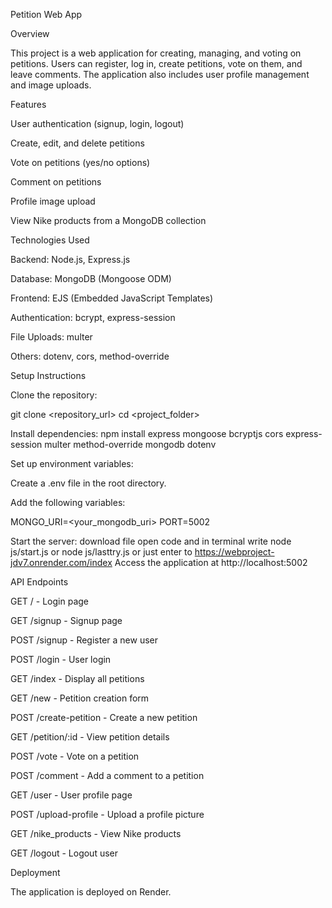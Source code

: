 Petition Web App

Overview

This project is a web application for creating, managing, and voting on petitions. Users can register, log in, create petitions, vote on them, and leave comments. The application also includes user profile management and image uploads.

Features

User authentication (signup, login, logout)

Create, edit, and delete petitions

Vote on petitions (yes/no options)

Comment on petitions

Profile image upload

View Nike products from a MongoDB collection

Technologies Used

Backend: Node.js, Express.js

Database: MongoDB (Mongoose ODM)

Frontend: EJS (Embedded JavaScript Templates)

Authentication: bcrypt, express-session

File Uploads: multer

Others: dotenv, cors, method-override

Setup Instructions

Clone the repository:

git clone <repository_url>
cd <project_folder>

Install dependencies:
npm install express mongoose bcryptjs cors express-session multer method-override mongodb dotenv

Set up environment variables:

Create a .env file in the root directory.

Add the following variables:

MONGO_URI=<your_mongodb_uri>
PORT=5002

Start the server:
download file open code and in terminal write
node js/start.js or node js/lasttry.js
or just enter to https://webproject-jdv7.onrender.com/index
Access the application at http://localhost:5002

API Endpoints

GET / - Login page

GET /signup - Signup page

POST /signup - Register a new user

POST /login - User login

GET /index - Display all petitions

GET /new - Petition creation form

POST /create-petition - Create a new petition

GET /petition/:id - View petition details

POST /vote - Vote on a petition

POST /comment - Add a comment to a petition

GET /user - User profile page

POST /upload-profile - Upload a profile picture

GET /nike_products - View Nike products

GET /logout - Logout user

Deployment

The application is deployed on Render.
